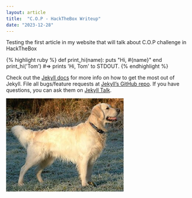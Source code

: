 ```yaml
---
layout: article
title:  "C.O.P - HackTheBox Writeup"
date: "2023-12-28"
---
```


Testing the first article in my website that will talk about C.O.P challenge in HackTheBox

{% highlight ruby %}
def print_hi(name):
  puts "Hi, #{name}"
end
print_hi('Tom')
#=> prints 'Hi, Tom' to STDOUT.
{% endhighlight %}

Check out the [Jekyll docs][jekyll-docs] for more info on how to get the most out of Jekyll. File all bugs/feature requests at [Jekyll’s GitHub repo][jekyll-gh]. If you have questions, you can ask them on [Jekyll Talk][jekyll-talk].


<div class="image-container">
  <img src="/assets/img/goldens.jpeg">
</div>




[jekyll-docs]: https://jekyllrb.com/docs/home
[jekyll-gh]:   https://github.com/jekyll/jekyll
[jekyll-talk]: https://talk.jekyllrb.com/
